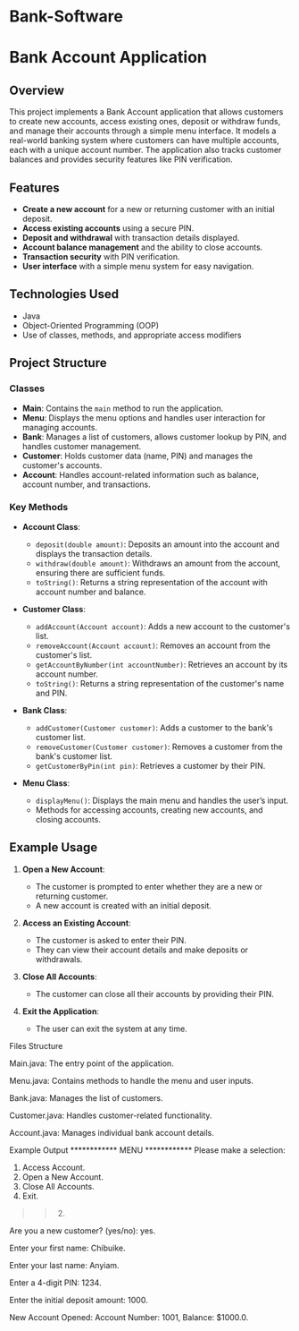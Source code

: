 # Bank-Software

# Bank Account Application

## Overview
This project implements a Bank Account application that allows customers to create new accounts, access existing ones, deposit or withdraw funds, and manage their accounts through a simple menu interface. It models a real-world banking system where customers can have multiple accounts, each with a unique account number. The application also tracks customer balances and provides security features like PIN verification.

## Features
- **Create a new account** for a new or returning customer with an initial deposit.
- **Access existing accounts** using a secure PIN.
- **Deposit and withdrawal** with transaction details displayed.
- **Account balance management** and the ability to close accounts.
- **Transaction security** with PIN verification.
- **User interface** with a simple menu system for easy navigation.

## Technologies Used
- Java
- Object-Oriented Programming (OOP)
- Use of classes, methods, and appropriate access modifiers

## Project Structure

### Classes
- **Main**: Contains the `main` method to run the application.
- **Menu**: Displays the menu options and handles user interaction for managing accounts.
- **Bank**: Manages a list of customers, allows customer lookup by PIN, and handles customer management.
- **Customer**: Holds customer data (name, PIN) and manages the customer's accounts.
- **Account**: Handles account-related information such as balance, account number, and transactions.

### Key Methods
- **Account Class**:
  - `deposit(double amount)`: Deposits an amount into the account and displays the transaction details.
  - `withdraw(double amount)`: Withdraws an amount from the account, ensuring there are sufficient funds.
  - `toString()`: Returns a string representation of the account with account number and balance.
  
- **Customer Class**:
  - `addAccount(Account account)`: Adds a new account to the customer's list.
  - `removeAccount(Account account)`: Removes an account from the customer's list.
  - `getAccountByNumber(int accountNumber)`: Retrieves an account by its account number.
  - `toString()`: Returns a string representation of the customer's name and PIN.

- **Bank Class**:
  - `addCustomer(Customer customer)`: Adds a customer to the bank's customer list.
  - `removeCustomer(Customer customer)`: Removes a customer from the bank's customer list.
  - `getCustomerByPin(int pin)`: Retrieves a customer by their PIN.

- **Menu Class**:
  - `displayMenu()`: Displays the main menu and handles the user’s input.
  - Methods for accessing accounts, creating new accounts, and closing accounts.

## Example Usage
1. **Open a New Account**:
   - The customer is prompted to enter whether they are a new or returning customer.
   - A new account is created with an initial deposit.

2. **Access an Existing Account**:
   - The customer is asked to enter their PIN.
   - They can view their account details and make deposits or withdrawals.

3. **Close All Accounts**:
   - The customer can close all their accounts by providing their PIN.

4. **Exit the Application**:
   - The user can exit the system at any time.

Files Structure

Main.java: The entry point of the application.

Menu.java: Contains methods to handle the menu and user inputs.

Bank.java: Manages the list of customers.

Customer.java: Handles customer-related functionality.

Account.java: Manages individual bank account details.

Example Output
************ MENU ************
Please make a selection: 
1) Access Account.
2) Open a New Account.
3) Close All Accounts.
4) Exit.
>> 2.
Are you a new customer? (yes/no): yes.

Enter your first name: Chibuike.

Enter your last name: Anyiam.

Enter a 4-digit PIN: 1234.

Enter the initial deposit amount: 1000.

New Account Opened: Account Number: 1001, Balance: $1000.0.


